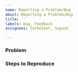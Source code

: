 ```yaml
---
name: Reporting a Problem/Bug
about: Reporting a Problem/Bug
title: ''
labels: bug, Feedback
assignees: turbolent, SupunS

---
```


<!---

##########################################################
Do you experience a crash in Cadence?
Please do *NOT* report a crasher as a bug issue!
Report it as a security issue: 
https://docs.onflow.org/bounties/responsible-disclosure/
##########################################################


### Instructions

Please fill out the template below to the best of your ability and include a label indicating which tool/service you were working with when you encountered the problem.

-->

### Problem

<!-- 
Please describe the problem you've encountered below.

Please provide additional information:

- What version of Cadence are you using? If you are using the CLI, run `flow version`?
- What operating system are you using? 
- Are you having a problem with the language server in Visual Studio Code?
  - Go to settings, search for "Cadence". Under "Cadence > Trace: Server": Select `verbose`. Restart
  - Reproduce the problem
  - Copy the log output here: Choose `View` -> `Output`, then select "Cadence" in right top drop down

-->


### Steps to Reproduce

<!-- 
Share any details and steps to replicate below 
-->

